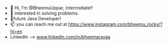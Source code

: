 - 👋 Hi, I’m @BheemuUppar, intermidiate!!
- 👀 interested in solving problems.
- 🌱future Java Developer!
- 📫 you can reach me out at https://www.instagram.com/bheemu_rocky/?hl=en
- LinkedIn -->  www.linkedin.com/in/bheemarayaa

<!---
BheemuUppar/BheemuUppar is a ✨ special ✨ repository because its `README.md` (this file) appears on your GitHub profile.
You can click the Preview link to take a look at your changes.
--->
